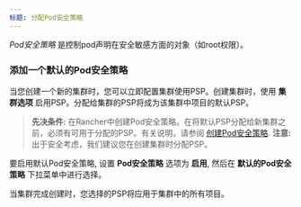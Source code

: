 ```yaml
---
标题: 分配Pod安全策略
---
```


_Pod安全策略_ 是控制pod声明在安全敏感方面的对象（如root权限）。

### 添加一个默认的Pod安全策略

当您创建一个新的集群时，您可以立即配置集群使用PSP。创建集群时，使用 **集群选项** 启用PSP。分配给集群的PSP将成为该集群中项目的默认PSP。

> **先决条件:**
> 在Rancher中创建Pod安全策略。在将默认PSP分配给新集群之前，必须有可用于分配的PSP。有关说明，请参阅 [创建Pod安全策略](/docs/admin-settings/pod-security-policies/).
> **注意:**
> 出于安全考虑，我们建议您在创建集群时分配PSP。

要启用默认Pod安全策略, 设置 **Pod安全策略** 选项为 **启用**, 然后在 **默认的Pod安全策略** 下拉菜单中进行选择。

当集群完成创建时，您选择的PSP将应用于集群中的所有项目。
